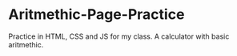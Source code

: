 # Aritmethic-Page-Practice
Practice in HTML, CSS and JS for my class. A calculator with basic aritmethic.
